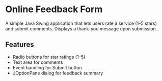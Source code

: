 # Online Feedback Form

A simple Java Swing application that lets users rate a service (1–5 stars) and submit comments.
Displays a thank-you message upon submission.

## Features
- Radio buttons for star ratings (1–5)
- Text area for comments
- Event handling for Submit button
- JOptionPane dialog for feedback summary
